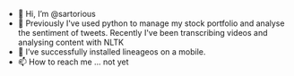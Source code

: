 - 👋 Hi, I’m @sartorious
- 👀 Previously I've used python to manage my stock portfolio and analyse the sentiment of tweets. Recently I've been transcribing videos and analysing content with NLTK
- 🌱 I’ve successfully installed lineageos on a mobile.
- 📫 How to reach me ... not yet

<!---
sartorious/sartorious is a ✨ special ✨ repository because its `README.md` (this file) appears on your GitHub profile.
You can click the Preview link to take a look at your changes.
--->

